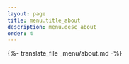 ```yaml
---
layout: page
title: menu.title_about
description: menu.desc_about
order: 4
---
```


{%- translate_file _menu/about.md -%}
